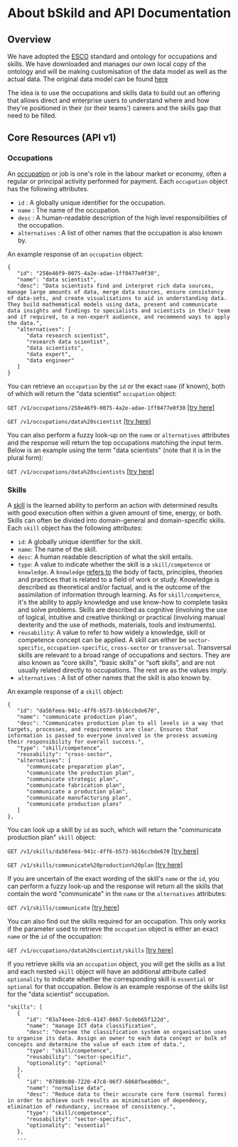 
# About bSkild and API Documentation

## Overview
We have adopted the [ESCO](https://ec.europa.eu/esco/portal) standard and ontology for occupations and skills. We have downloaded and manages our own local copy of the ontology and will be making customisation of the data model as well as the actual data. The original data model can be found [here](https://ec.europa.eu/esco/portal/document/en/87a9f66a-1830-4c93-94f0-5daa5e00507e)

The idea is to use the occupations and skills data to build out an offering that allows direct and enterprise users to understand where and how they're positioned in their (or their teams') careers and the skills gap that need to be filled.

## Core Resources (API v1)

### Occupations
An [occupation](https://en.wikipedia.org/wiki/Job) or job is one's role in the labour market or economy, often a regular or principal activity performed for payment. Each `occupation` object has the following attributes.
- `id` : A globally unique identifier for the occupation.
- `name` : The name of the occupation.
- `desc` : A human-readable description of the high level responsibilities of the occupation.
- `alternatives` : A list of other names that the occupation is also known by.

An example response of an `occupation` object:

```
{
   "id": "258e46f9-0075-4a2e-adae-1ff0477e0f30",
   "name": "data scientist",
   "desc": "Data scientists find and interpret rich data sources, manage large amounts of data, merge data sources, ensure consistency of data-sets, and create visualisations to aid in understanding data. They build mathematical models using data, present and communicate data insights and findings to specialists and scientists in their team and if required, to a non-expert audience, and recommend ways to apply the data.",
   "alternatives": [
      "data research scientist",
      "research data scientist",
      "data scientists",
      "data expert",
      "data engineer"
   ]
}
```

You can retrieve an `occupation` by the `id` or the exact `name` (if known), both of which will return the "data scientist" `occupation` object:

`GET /v1/occupations/258e46f9-0075-4a2e-adae-1ff0477e0f30` [[try here]](http://bskild.xyz/v1/occupations/258e46f9-0075-4a2e-adae-1ff0477e0f30)

`GET /v1/occupations/data%20scientist` [[try here]](http://bskild.xyz/v1/occupations/data%20scientist)

You can also perform a fuzzy look-up on the `name` or `alternatives` attributes and the response will return the top occupations matching the input term. Below is an example using the term "data scientists" (note that it is in the plural form):

`GET /v1/occupations/data%20scientists` [[try here]](http://bskild.xyz/v1/occupations/data%20scientists)


### Skills
A [skill](https://en.wikipedia.org/wiki/Skill) is the learned ability to perform an action with determined results with good execution often within a given amount of time, energy, or both. Skills can often be divided into domain-general and domain-specific skills. Each `skill` object has the following attributes:
- `id`: A globally unique identifier for the skill.
- `name`: The name of the skill.
- `desc`: A human readable description of what the skill entails.
- `type`: A value to indicate whether the skill is a `skill/competence` or `knowledge`. A `knowledge` [refers to](https://ec.europa.eu/esco/portal/document/en/87a9f66a-1830-4c93-94f0-5daa5e00507e) the body of facts, principles, theories and practices that is related to a field of work or study. Knowledge is described as theoretical and/or factual, and is the outcome of the assimilation of information through learning. As for `skill/competence`, it's the ability to apply knowledge and use know-how to complete tasks and solve problems. Skills are described as cognitive (involving the use of logical,
intuitive and creative thinking) or practical (involving manual dexterity and the use of methods, materials, tools and instruments).
- `reusability`: A value to refer to how widely a knowledge, skill or competence concept can be applied. A skill can either be `sector-specific`, `occupation-specific`, `cross-sector` or `transversal`. Transversal skills are relevant to a broad range of occupations and sectors. They are also known as “core skills”, “basic skills” or “soft skills”, and are not usually related directly to occupations. The rest are as the values imply.
- `alternatives` : A list of other names that the skill is also known by.

An example response of a `skill` object:

```
{
   "id": "da56feea-941c-4ff6-b573-bb16ccbde670",
   "name": "communicate production plan",
   "desc": "Communicates production plan to all levels in a way that targets, processes, and requirements are clear. Ensures that information is passed to everyone involved in the process assuming their responsibility for overall success.",
   "type": "skill/competence",
   "reusability": "cross-sector",
   "alternatives": [
      "communicate preparation plan",
      "communicate the production plan",
      "communicate strategic plan",
      "communicate fabrication plan",
      "communicate a production plan",
      "communicate manufacturing plan",
      "communicate production plans"
   ]
},
```

You can look up a skill by `id` as such, which will return the "communicate production plan" `skill` object:

`GET /v1/skills/da56feea-941c-4ff6-b573-bb16ccbde670` [[try here]](http://bskild.xyz/v1/skills/da56feea-941c-4ff6-b573-bb16ccbde670)

`GET /v1/skills/communicate%20production%20plan` [[try here]](http://bskild.xyz/v1/skills/communicate%20production%20plan)

If you are uncertain of the exact wording of the skill's `name` or the `id`, you can perform a fuzzy look-up and the response will return all the skills that contain the word "communicate" in the `name` or the `alternatives` attributes:

`GET /v1/skills/communicate` [[try here]](http://bskild.xyz/v1/skills/communicate)


You can also find out the skills required for an occupation. This only works if the parameter used to retrieve the `occupation` object is either an exact `name` or the `id` of the occupation:

`GET /v1/occupations/data%20scientist/skills` [[try here]](http://bskild.xyz/v1/occupations/data%20scientist/skills)


If you retrieve skills via an `occupation` object, you will get the skills as a list and each nested `skill` object will have an additional attribute called `optionality` to indicate whether the corresponding skill is `essential` or `optional` for that occupation. Below is an example response of the skills list for the "data scientist" occupation.

```
"skills": [
   {
      "id": "03a74eee-2dc6-4147-8667-5cdeb65f122d",
      "name": "manage ICT data classification",
      "desc": "Oversee the classification system an organisation uses to organise its data. Assign an owner to each data concept or bulk of concepts and determine the value of each item of data.",
      "type": "skill/competence",
      "reusability": "sector-specific",
      "optionality": "optional"
   },
   {
      "id": "07889c08-7220-47c8-96f7-6068fbea00dc",
      "name": "normalise data",
      "desc": "Reduce data to their accurate core form (normal forms) in order to achieve such results as minimisation of dependency, elimination of redundancy, increase of consistency.",
      "type": "skill/competence",
      "reusability": "sector-specific",
      "optionality": "essential"
   },
   ...
```
